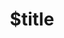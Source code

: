 ---
title: $title
second_title: .NET API 참조용 Aspose.3D
description: $description
type: docs
weight: $weight
url: /ko/net/$ref/
---